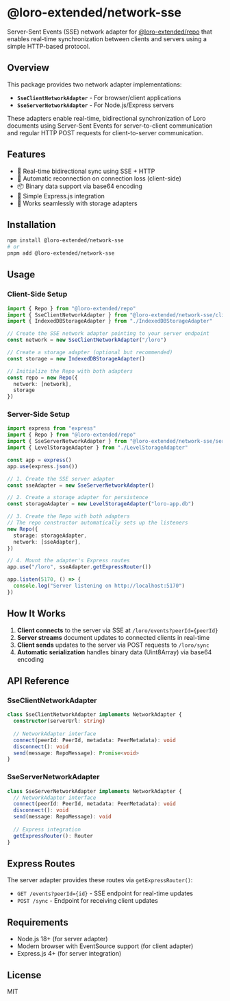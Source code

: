 # @loro-extended/network-sse

Server-Sent Events (SSE) network adapter for [@loro-extended/repo](../repo) that enables real-time synchronization between clients and servers using a simple HTTP-based protocol.

## Overview

This package provides two network adapter implementations:
- **`SseClientNetworkAdapter`** - For browser/client applications
- **`SseServerNetworkAdapter`** - For Node.js/Express servers

These adapters enable real-time, bidirectional synchronization of Loro documents using Server-Sent Events for server-to-client communication and regular HTTP POST requests for client-to-server communication.

## Features

- 🔄 Real-time bidirectional sync using SSE + HTTP
- 🔌 Automatic reconnection on connection loss (client-side)
- 📦 Binary data support via base64 encoding
- 🚀 Simple Express.js integration
- 💾 Works seamlessly with storage adapters

## Installation

```bash
npm install @loro-extended/network-sse
# or
pnpm add @loro-extended/network-sse
```

## Usage

### Client-Side Setup

```typescript
import { Repo } from "@loro-extended/repo"
import { SseClientNetworkAdapter } from "@loro-extended/network-sse/client"
import { IndexedDBStorageAdapter } from "./IndexedDBStorageAdapter"

// Create the SSE network adapter pointing to your server endpoint
const network = new SseClientNetworkAdapter("/loro")

// Create a storage adapter (optional but recommended)
const storage = new IndexedDBStorageAdapter()

// Initialize the Repo with both adapters
const repo = new Repo({ 
  network: [network], 
  storage 
})
```

### Server-Side Setup

```typescript
import express from "express"
import { Repo } from "@loro-extended/repo"
import { SseServerNetworkAdapter } from "@loro-extended/network-sse/server"
import { LevelStorageAdapter } from "./LevelStorageAdapter"

const app = express()
app.use(express.json())

// 1. Create the SSE server adapter
const sseAdapter = new SseServerNetworkAdapter()

// 2. Create a storage adapter for persistence
const storageAdapter = new LevelStorageAdapter("loro-app.db")

// 3. Create the Repo with both adapters
// The repo constructor automatically sets up the listeners
new Repo({
  storage: storageAdapter,
  network: [sseAdapter],
})

// 4. Mount the adapter's Express routes
app.use("/loro", sseAdapter.getExpressRouter())

app.listen(5170, () => {
  console.log("Server listening on http://localhost:5170")
})
```

## How It Works

1. **Client connects** to the server via SSE at `/loro/events?peerId={peerId}`
2. **Server streams** document updates to connected clients in real-time
3. **Client sends** updates to the server via POST requests to `/loro/sync`
4. **Automatic serialization** handles binary data (Uint8Array) via base64 encoding

## API Reference

### SseClientNetworkAdapter

```typescript
class SseClientNetworkAdapter implements NetworkAdapter {
  constructor(serverUrl: string)
  
  // NetworkAdapter interface
  connect(peerId: PeerId, metadata: PeerMetadata): void
  disconnect(): void
  send(message: RepoMessage): Promise<void>
}
```

### SseServerNetworkAdapter

```typescript
class SseServerNetworkAdapter implements NetworkAdapter {
  // NetworkAdapter interface
  connect(peerId: PeerId, metadata: PeerMetadata): void
  disconnect(): void
  send(message: RepoMessage): void
  
  // Express integration
  getExpressRouter(): Router
}
```

## Express Routes

The server adapter provides these routes via `getExpressRouter()`:

- `GET /events?peerId={id}` - SSE endpoint for real-time updates
- `POST /sync` - Endpoint for receiving client updates

## Requirements

- Node.js 18+ (for server adapter)
- Modern browser with EventSource support (for client adapter)
- Express.js 4+ (for server integration)

## License

MIT